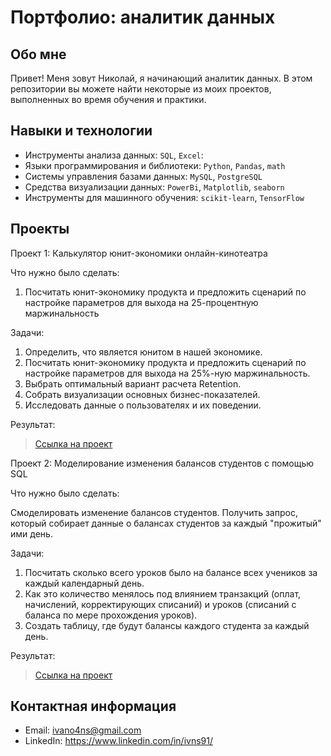 # Портфолио: аналитик данных

## Обо мне 

Привет! Меня зовут Николай, я начинающий аналитик данных. В этом репозитории вы можете найти некоторые из моих проектов, выполненных во время обучения и практики.
<br>

## Навыки и технологии
- Инструменты анализа данных: ``SQL``, ``Excel``: 
- Языки программирования и библиотеки: ``Python``, ``Pandas``, ``math`` 
- Системы управления базами данных: ``MySQL``, ``PostgreSQL``
- Средства визуализации данных: ``PowerBi``, ``Matplotlib``, ``seaborn``
- Инструменты для машинного обучения: ``scikit-learn``, ``TensorFlow``



## Проекты
<p> Проект 1: Калькулятор юнит-экономики онлайн-кинотеатра</p>
<p>Что нужно было сделать:<p>
<ol>
  <li>Посчитать юнит-экономику продукта и предложить сценарий по настройке параметров для выхода на 25-процентную маржинальность</li>
</ol>

<p>Задачи:<p>

1. Определить, что является юнитом в нашей экономике.
2. Посчитать юнит-экономику продукта и предложить сценарий по настройке параметров для выхода на 25%-ную маржинальность.
3. Выбрать оптимальный вариант расчета Retention. 
4. Собрать визуализации основных бизнес-показателей.
5. Исследовать данные о пользователях и их поведении.

<p>Результат:<p>

> <a href="https://docs.google.com/spreadsheets/d/16Z8sQ-sEPEszBglkeQ11wAdpwC-9e-Wr/edit?usp=sharing&ouid=113066956979487527948&rtpof=true&sd=true">Ссылка на проект</a>


<p>Проект 2: Моделирование изменения балансов студентов с помощью SQL</p> 
<p>Что нужно было сделать:<p>
Смоделировать изменение балансов студентов. Получить запрос, который собирает данные о балансах студентов за каждый "прожитый" ими день.

<p>Задачи:<p>

1. Посчитать сколько всего уроков было на балансе всех учеников за каждый календарный день.
2. Как это количество менялось под влиянием транзакций (оплат, начислений, корректирующих списаний) и уроков (списаний с баланса по мере прохождения уроков).
3. Создать таблицу, где будут балансы каждого студента за каждый день.

<p>Результат:<p>

> <a href="https://github.com/Skyproportfolio/data-analytics-5month/blob/main/Проект%205.xlsx">Ссылка на проект</a>

## Контактная информация
- Email: ivano4ns@gmail.com
- LinkedIn: https://www.linkedin.com/in/ivns91/


